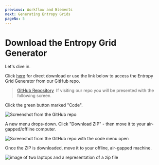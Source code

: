 ```yaml
---
previous: Workflow and Elements
next: Generating Entropy Grids
pageNo: 5
---
```


# Download the Entropy Grid Generator

Let's dive in.

Click [here](https://github.com/microchad/borderwallets/archive/refs/heads/gh-pages.zip) for direct download or use the link below to access the Entropy Grid Generator from our GitHub repo.

> [GitHub Repository](https://github.com/microchad/borderwallets)
> ​​
> If visiting our repo you will be presented with the following screen.

Click the green button marked "Code".

![Screenshot from the GitHub repo](/bw_docs_gh.png)

A new menu drops-down. Click "Download ZIP" - then move it to your air-gapped/offline computer.

![Screenshot from the GitHub repo with the code menu open](/bw_docs_gh_code_menu_open.png)

Once the ZIP is downloaded, move it to your offline, air-gapped machine.

![image of two laptops and a representation of a zip file](/bw_docs_two_laptops_zip.png)
